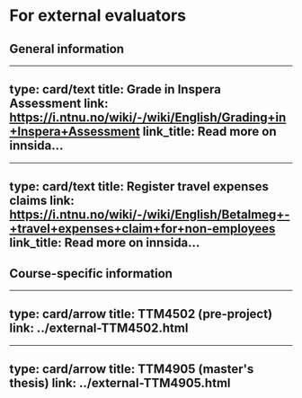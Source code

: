# For external evaluators


## General information


---
type: card/text
title: Grade in Inspera Assessment
link: https://i.ntnu.no/wiki/-/wiki/English/Grading+in+Inspera+Assessment
link_title: Read more on innsida…
--- 


---
type: card/text
title: Register travel expenses claims
link: https://i.ntnu.no/wiki/-/wiki/English/Betalmeg+-+travel+expenses+claim+for+non-employees
link_title: Read more on innsida…
--- 



## Course-specific information


---
type: card/arrow
title: TTM4502 (pre-project)
link: ../external-TTM4502.html
---

---
type: card/arrow
title: TTM4905 (master's thesis)
link: ../external-TTM4905.html
---
